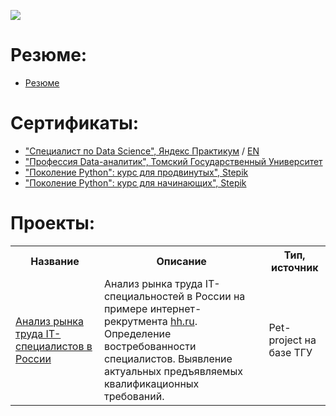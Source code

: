![](https://komarev.com/ghpvc/?username=Stuksus&style=plastic&label=profile+views&color=orange)
<!--
**Stuksus/Stuksus** is a ✨ _special_ ✨ repository because its `README.md` (this file) appears on your GitHub profile.

Here are some ideas to get you started:

- 🔭 I’m currently working on ...
- 🌱 I’m currently learning ...
- 👯 I’m looking to collaborate on ...
- 🤔 I’m looking for help with ...
- 💬 Ask me about ...
- 📫 How to reach me: ...
- 😄 Pronouns: ...
- ⚡ Fun fact: ...
-->

# Резюме:
 - [Резюме](https://drive.google.com/file/d/1ocUdzfRz-AIJXgJXff7kbUMS05duf1O6/view?usp=drive_link)

# Сертификаты:
- ["Специалист по Data Science", Яндекс Практикум](https://github.com/ArtemV0ronin/Main_page/blob/main/Воронин%20Артем%20Александрович_20232ЦПДС00732.pdf) / [EN](https://github.com/ArtemV0ronin/Main_page/blob/main/Voronin%20Artem_20232ЦПДС00732.pdf)
- ["Профессия Data-аналитик", Томский Государственный Университет](https://github.com/ArtemV0ronin/Main_page/blob/main/Воронин_Удостоверение.pdf)
- ["Поколение Python": курс для продвинутых", Stepik](https://github.com/ArtemV0ronin/Main_page/blob/main/voronin-stepik-certificate-68343-3fd3043.pdf)
- ["Поколение Python": курс для начинающих", Stepik](https://github.com/ArtemV0ronin/Main_page/blob/main/voronin-stepik-certificate-58852-6de1bdb.pdf)

# Проекты:
<table>
<tr>
  <th>Название</th>
  <th>Описание</th>
  <th>Тип, источник</th>
</tr> 
<tr>
  <td><a href = "https://github.com/ArtemV0ronin/analysis_of_the_IT_vacancies_market">Анализ рынка труда IT-специалистов в России</a></td>
  <td>Анализ рынка труда IT-специальностей в России на примере интернет-рекрутмента <a href = "https://hh.ru">hh.ru</a>. Определение востребованности специалистов. Выявление актуальных предъявляемых квалификационных требований. </td>
  <td>Pet-project на базе ТГУ</td>
</tr>
